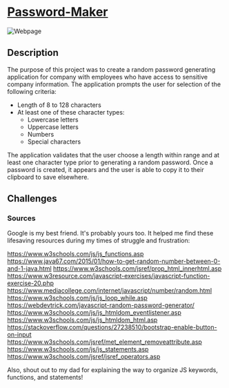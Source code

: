 # [Password-Maker](https://lbernadel.github.io/Password-Maker/)

![Webpage]('#')

## Description
The purpose of this project was to create a random password generating application for company with employees who have access to sensitive company information. The application prompts the user for selection of the following criteria:

- Length of 8 to 128 characters
- At least one of these character types:
  - Lowercase letters
  - Uppercase letters
  - Numbers
  - Special characters

The application validates that the user choose a length within range and at least one character type prior to generating a random password. Once a password is created, it appears and the user is able to copy it to their clipboard to save elsewhere.

## Challenges



### Sources
Google is my best friend. It's probably yours too. It helped me find these lifesaving resources during my times of struggle and frustration:

https://www.w3schools.com/js/js_functions.asp
https://www.java67.com/2015/01/how-to-get-random-number-between-0-and-1-java.html
https://www.w3schools.com/jsref/prop_html_innerhtml.asp
https://www.w3resource.com/javascript-exercises/javascript-function-exercise-20.php
https://www.mediacollege.com/internet/javascript/number/random.html
https://www.w3schools.com/js/js_loop_while.asp
https://webdevtrick.com/javascript-random-password-generator/
https://www.w3schools.com/js/js_htmldom_eventlistener.asp
https://www.w3schools.com/js/js_htmldom_html.asp
https://stackoverflow.com/questions/27238510/bootstrap-enable-button-on-input
https://www.w3schools.com/jsref/met_element_removeattribute.asp
https://www.w3schools.com/js/js_statements.asp
https://www.w3schools.com/jsref/jsref_operators.asp

Also, shout out to my dad for explaining the way to organize JS keywords, functions, and statements!